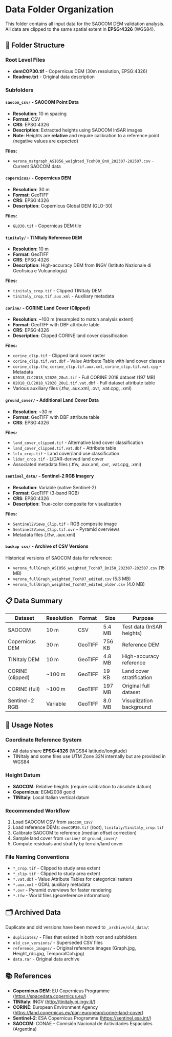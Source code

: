# Data Folder Organization

This folder contains all input data for the SAOCOM DEM validation analysis. All data are clipped to the same spatial extent in **EPSG:4326** (WGS84).

## 📁 Folder Structure

### Root Level Files
- **demCOP30.tif** - Copernicus DEM (30m resolution, EPSG:4326)
- **Readme.txt** - Original data description

### Subfolders

#### `saocom_csv/` - SAOCOM Point Data
- **Resolution**: 10 m spacing
- **Format**: CSV
- **CRS**: EPSG:4326
- **Description**: Extracted heights using SAOCOM InSAR images
- **Note**: Heights are **relative** and require calibration to a reference point (negative values are expected)

**Files:**
- `verona_mstgraph_ASI056_weighted_Tcoh00_Bn0_202307-202507.csv` - Current SAOCOM data

#### `copernicus/` - Copernicus DEM
- **Resolution**: 30 m
- **Format**: GeoTIFF
- **CRS**: EPSG:4326
- **Description**: Copernicus Global DEM (GLO-30)

**Files:**
- `GLO30.tif` - Copernicus DEM tile

#### `tinitaly/` - TINItaly Reference DEM
- **Resolution**: 10 m
- **Format**: GeoTIFF
- **CRS**: EPSG:4326
- **Description**: High-accuracy DEM from INGV (Istituto Nazionale di Geofisica e Vulcanologia)

**Files:**
- `tinitaly_crop.tif` - Clipped TINItaly DEM
- `tinitaly_crop.tif.aux.xml` - Auxiliary metadata

#### `corine/` - CORINE Land Cover (Clipped)
- **Resolution**: ~100 m (resampled to match analysis extent)
- **Format**: GeoTIFF with DBF attribute table
- **CRS**: EPSG:4326
- **Description**: Clipped CORINE land cover classification

**Files:**
- `corine_clip.tif` - Clipped land cover raster
- `corine_clip.tif.vat.dbf` - Value Attribute Table with land cover classes
- `corine_clip.tfw`, `corine_clip.tif.aux.xml`, `corine_clip.tif.vat.cpg` - Metadata
- `U2018_CLC2018_V2020_20u1.tif` - Full CORINE 2018 dataset (197 MB)
- `U2018_CLC2018_V2020_20u1.tif.vat.dbf` - Full dataset attribute table
- Various auxiliary files (.tfw, .aux.xml, .ovr, .vat.cpg, .xml)

#### `ground_cover/` - Additional Land Cover Data
- **Resolution**: ~30 m
- **Format**: GeoTIFF with DBF attribute table
- **CRS**: EPSG:4326

**Files:**
- `land_cover_clipped.tif` - Alternative land cover classification
- `land_cover_clipped.tif.vat.dbf` - Attribute table
- `lclu_crop.tif` - Land cover/land use classification
- `lidar_crop.tif` - LiDAR-derived land cover
- Associated metadata files (.tfw, .aux.xml, .ovr, .vat.cpg, .xml)

#### `sentinel_data/` - Sentinel-2 RGB Imagery
- **Resolution**: Variable (native Sentinel-2)
- **Format**: GeoTIFF (3-band RGB)
- **CRS**: EPSG:4326
- **Description**: True-color composite for visualization

**Files:**
- `Sentinel2Views_Clip.tif` - RGB composite image
- `Sentinel2Views_Clip.tif.ovr` - Pyramid overviews
- Metadata files (.tfw, .aux.xml)

#### `backup csv/` - Archive of CSV Versions
Historical versions of SAOCOM data for reference:
- `verona_fullGraph_ASI056_weighted_Tcoh07_Bn150_202307-202507.csv` (15 MB)
- `verona_fullGraph_weighted_Tcoh07_edited.csv` (5.3 MB)
- `verona_fullGraph_weighted_Tcoh07_edited_older.csv` (4.0 MB)

## 📋 Data Summary

| Dataset | Resolution | Format | Size | Purpose |
|---------|-----------|--------|------|---------|
| SAOCOM | 10 m | CSV | 5.4 MB | Test data (InSAR heights) |
| Copernicus DEM | 30 m | GeoTIFF | 756 KB | Reference DEM |
| TINItaly DEM | 10 m | GeoTIFF | 4.8 MB | High-accuracy reference |
| CORINE (clipped) | ~100 m | GeoTIFF | 19 KB | Land cover stratification |
| CORINE (full) | ~100 m | GeoTIFF | 197 MB | Original full dataset |
| Sentinel-2 RGB | Variable | GeoTIFF | 8.0 MB | Visualization background |

## 🔧 Usage Notes

### Coordinate Reference System
- All data share **EPSG:4326** (WGS84 latitude/longitude)
- TINItaly and some files use UTM Zone 32N internally but are provided in WGS84

### Height Datum
- **SAOCOM**: Relative heights (require calibration to absolute datum)
- **Copernicus**: EGM2008 geoid
- **TINItaly**: Local Italian vertical datum

### Recommended Workflow
1. Load SAOCOM CSV from `saocom_csv/`
2. Load reference DEMs: `demCOP30.tif` (root), `tinitaly/tinitaly_crop.tif`
3. Calibrate SAOCOM to reference (median offset correction)
4. Sample land cover from `corine/` or `ground_cover/`
5. Compute residuals and stratify by terrain/land cover

### File Naming Conventions
- `*_crop.tif` - Clipped to study area extent
- `*_clip.tif` - Clipped to study area extent
- `*.vat.dbf` - Value Attribute Tables for categorical rasters
- `*.aux.xml` - GDAL auxiliary metadata
- `*.ovr` - Pyramid overviews for faster rendering
- `*.tfw` - World files (georeference information)

## 🗂️ Archived Data

Duplicate and old versions have been moved to `_archive/old_data/`:
- `duplicates/` - Files that existed in both root and subfolders
- `old_csv_versions/` - Superseded CSV files
- `reference_images/` - Original reference images (Graph.jpg, Height_rdc.jpg, TemporalCoh.jpg)
- `data.rar` - Original data archive

## 📚 References

- **Copernicus DEM**: EU Copernicus Programme (https://spacedata.copernicus.eu/)
- **TINItaly**: INGV (http://tinitaly.pi.ingv.it/)
- **CORINE**: European Environment Agency (https://land.copernicus.eu/pan-european/corine-land-cover)
- **Sentinel-2**: ESA Copernicus Programme (https://sentinel.esa.int/)
- **SAOCOM**: CONAE - Comisión Nacional de Actividades Espaciales (Argentina)
